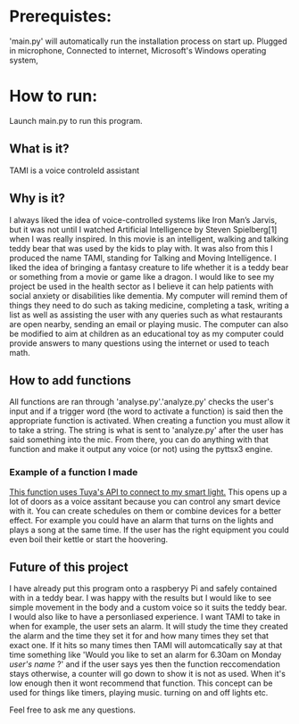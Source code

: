 # Prerequistes:
'main.py' will automatically run the installation process on start up.
Plugged in microphone,
Connected to internet,
Microsoft's Windows operating system,

# How to run:
Launch main.py to run this program. 

## What is it?
TAMI is a voice controleld assistant

## Why is it?
I always liked the idea of voice-controlled systems like Iron Man’s Jarvis, but it was not until I watched Artificial Intelligence by Steven Spielberg[1]  when I was really inspired. In this movie is an intelligent, walking and talking teddy bear that was used by the kids to play with. It was also from this I produced the name TAMI, standing for Talking and Moving Intelligence. I liked the idea of bringing a fantasy creature to life whether it is a teddy bear or something from a movie or game like a dragon. 
I would like to see my project be used in the health sector as I believe it can help patients with social anxiety or disabilities like dementia. My computer will remind them of things they need to do such as taking medicine, completing a task, writing a list as well as assisting the user with any queries such as what restaurants are open nearby, sending an email or playing music. 
The computer can also be modified to aim at children as an educational toy as my computer could provide answers to many questions using the internet or used to teach math. 

## How to add functions
All functions are ran through 'analyse.py'.'analyze.py' checks the user's input and if a trigger word (the word to activate a function) is said then the appropriate function is activated. When creating a function you must allow it to take a string. The string is what is sent to  'analyze.py' after the user has said something into the mic. From there, you can do anything with that function and make it output any voice (or not) using the pyttsx3 engine.

### Example of a function I made
[This function uses Tuya's API to connect to my smart light.](https://www.youtube.com/shorts/Pj2tcwc5rWc) This opens up a lot of doors as a voice assitant because you can control any smart device with it. You can create schedules on them or combine devices for a better effect. For example you could have an alarm that turns on the lights and plays a song at the same time. If the user has the right equipment you could even boil their kettle or start the hoovering. 

## Future of this project
I have already put this program onto a raspberyy Pi and safely contained with in a teddy bear. I was happy with the results but I would like to see simple movement in the body and a custom voice so it suits the teddy bear. I would also like to have a personliased experience. I want TAMI to take in when for example, the user sets an alarm. It will study the time they created the alarm and the time they set it for and how many times they set that exact one. If it hits so many times then TAMI will automcatically say at that time something like 'Would you like to set an alarm for 6.30am on Monday *user's name*  ?' and if the user says yes then the function reccomendation stays otherwise, a counter will go down to show it is not as used. When it's low enough then it wont recommend that function. This concept can be used for things like timers, playing music. turning on and off lights etc.

Feel free to ask me any questions.

